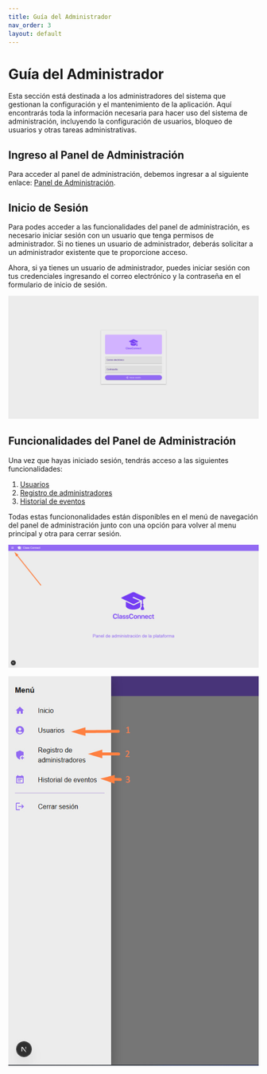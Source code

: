 ```yaml
---
title: Guía del Administrador
nav_order: 3
layout: default
---
```


# Guía del Administrador

Esta sección está destinada a los administradores del sistema que gestionan la configuración y el mantenimiento de la aplicación. Aquí encontrarás toda la información necesaria para hacer uso del sistema de administración, incluyendo la configuración de usuarios, bloqueo de usuarios y otras tareas administrativas.

## Ingreso al Panel de Administración

Para acceder al panel de administración, debemos ingresar a al siguiente enlace: [Panel de Administración](https://cc-webadmin.vercel.app/).

## Inicio de Sesión

Para podes acceder a las funcionalidades del panel de administración, es necesario iniciar sesión con un usuario que tenga permisos de administrador. Si no tienes un usuario de administrador, deberás solicitar a un administrador existente que te proporcione acceso.

Ahora, si ya tienes un usuario de administrador, puedes iniciar sesión con tus credenciales ingresando el correo electrónico y la contraseña en el formulario de inicio de sesión.

![Pantalla de Inicio de Sesión del Administrador](/assets/admin/login.jpeg)

## Funcionalidades del Panel de Administración

Una vez que hayas iniciado sesión, tendrás acceso a las siguientes funcionalidades:

1. [Usuarios](users)
2. [Registro de administradores](register_admins)
3. [Historial de eventos](events)

Todas estas funciononalidades están disponibles en el menú de navegación del panel de administración junto con una opción para volver al menu principal y otra para cerrar sesión.

![Pantalla principal del Panel de Administración](/assets/admin/home.jpeg)

![Menú de Navegación del Panel de Administración](/assets/admin/menu.jpeg)
